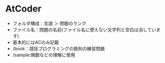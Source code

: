 # AtCoder
- フォルダ構成：言語 ＞ 問題のランク
- ファイル名：問題の名前(ファイル名に使えない文字列と空白は消しています)
- 基本的にはACのみ記載
- /book：競技プログラミングの鉄則の練習問題
- /sample:関数などの理解に使用
